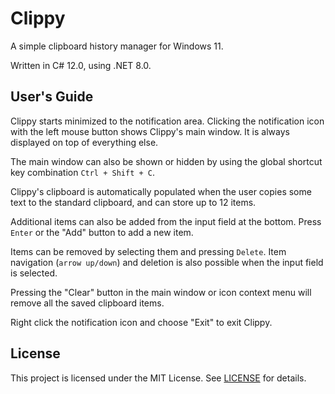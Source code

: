 # Clippy

A simple clipboard history manager for Windows 11.

Written in C# 12.0, using .NET 8.0.

## User's Guide

Clippy starts minimized to the notification area. Clicking the notification icon with the left mouse button shows Clippy's main window. It is always displayed on top of everything else.

The main window can also be shown or hidden by using the global shortcut key combination `Ctrl + Shift + C`.

Clippy's clipboard is automatically populated when the user copies some text to the standard clipboard, and can store up to 12 items.

Additional items can also be added from the input field at the bottom. Press `Enter` or the "Add" button to add a new item.

Items can be removed by selecting them and pressing `Delete`. Item navigation (`arrow up/down`) and deletion is also possible when the input field is selected.

Pressing the "Clear" button in the main window or icon context menu will remove all the saved clipboard items.

Right click the notification icon and choose "Exit" to exit Clippy.

## License

This project is licensed under the MIT License. See [LICENSE](LICENSE) for details.
